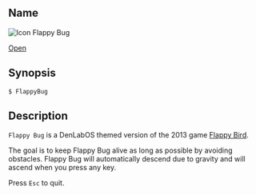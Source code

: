 ## Name

![Icon](/res/icons/16x16/app-flappybug.png) Flappy Bug

[Open](launch:///bin/FlappyBug)

## Synopsis

```**sh
$ FlappyBug
```

## Description

`Flappy Bug` is a DenLabOS themed version of the 2013 game [Flappy Bird](https://en.wikipedia.org/wiki/Flappy_Bird).

The goal is to keep Flappy Bug alive as long as possible by avoiding obstacles. Flappy Bug will automatically descend due to gravity and will ascend when you press any key.

Press `Esc` to quit.

